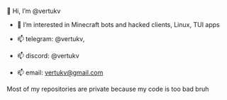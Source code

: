 👋 Hi, I’m @vertukv
- 👀 I’m interested in Minecraft bots and hacked clients, Linux, TUI apps

- 📫 telegram: @vertukv,
- 📫 discord: @vertukv
- 📫 email: vertukv@gmail.com

Most of my repositories are private because my code is too bad bruh
